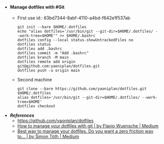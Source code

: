 - #### Manage dotfiles with #Git
	- First use
	  id:: 63bd7344-8abf-4110-a4bd-f642e1f537ab
	  ```
	  git init --bare $HOME/.dotfiles
	  echo "alias dotfiles='/usr/bin/git --git-dir=$HOME/.dotfiles/ --work-tree=$HOME'" >> $HOME/.bashrc
	  dotfiles config --local status.showUntrackedFiles no
	  dotfiles status
	  dotfiles add .bashrc
	  dotfiles commit -m "Add .bashrc"
	  dotfiles branch -M main
	  dotfiles remote add origin git@github.com:yaoniplan/dotfiles.git
	  dotfiles push -u origin main
	  ```
	- Second machine
	  ```
	  git clone --bare https://github.com/yaoniplan/dotfiles.git $HOME/.dotfiles
	  alias dotfiles='/usr/bin/git --git-dir=$HOME/.dotfiles/ --work-tree=$HOME'
	  dotfiles checkout
	  ```
- ***References***
	- https://github.com/yaoniplan/dotfiles
	- [How to manage your dotfiles with git | by Flavio Wuensche | Medium](https://fwuensche.medium.com/how-to-manage-your-dotfiles-with-git-f7aeed8adf8b)
	- [Best way to manage your dotfiles. Do you want a zero friction way to… | by Šimon Tóth | Medium](https://medium.com/@simontoth/best-way-to-manage-your-dotfiles-2c45bb280049)